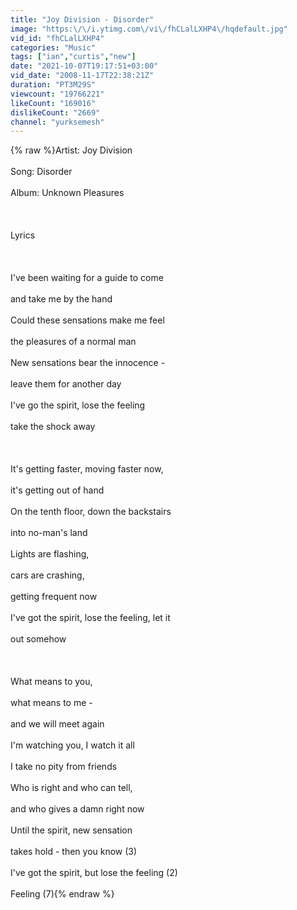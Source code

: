```yaml
---
title: "Joy Division - Disorder"
image: "https:\/\/i.ytimg.com\/vi\/fhCLalLXHP4\/hqdefault.jpg"
vid_id: "fhCLalLXHP4"
categories: "Music"
tags: ["ian","curtis","new"]
date: "2021-10-07T19:17:51+03:00"
vid_date: "2008-11-17T22:38:21Z"
duration: "PT3M29S"
viewcount: "19766221"
likeCount: "169016"
dislikeCount: "2669"
channel: "yurksemesh"
---
```

{% raw %}Artist: Joy Division<br /><br />Song: Disorder<br /><br />Album: Unknown Pleasures<br /><br /><br /><br />Lyrics<br /><br /><br /><br />I've been waiting for a guide to come<br /><br />and take me by the hand<br /><br />Could these sensations make me feel<br /><br />the pleasures of a normal man<br /><br />New sensations bear the innocence -<br /><br />leave them for another day<br /><br />I've go the spirit, lose the feeling<br /><br />take the shock away<br /><br /><br /><br />It's getting faster, moving faster now,<br /><br />it's getting out of hand<br /><br />On the tenth floor, down the backstairs<br /><br />into no-man's land<br /><br />Lights are flashing,<br /><br />cars are crashing,<br /><br />getting frequent now<br /><br />I've got the spirit, lose the feeling, let it<br /><br />out somehow<br /><br /><br /><br />What means to you,<br /><br />what means to me -<br /><br />and we will meet again<br /><br />I'm watching you, I watch it all<br /><br />I take no pity from friends<br /><br />Who is right and who can tell,<br /><br />and who gives a damn right now<br /><br />Until the spirit, new sensation<br /><br />takes hold - then you know (3)<br /><br />I've got the spirit, but lose the feeling (2)<br /><br />Feeling (7){% endraw %}
